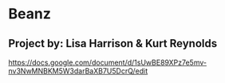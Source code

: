 # Beanz

## Project by: Lisa Harrison & Kurt Reynolds

https://docs.google.com/document/d/1sUwBE89XPz7e5mv-nv3NwMNBKM5W3darBaXB7U5DcrQ/edit
